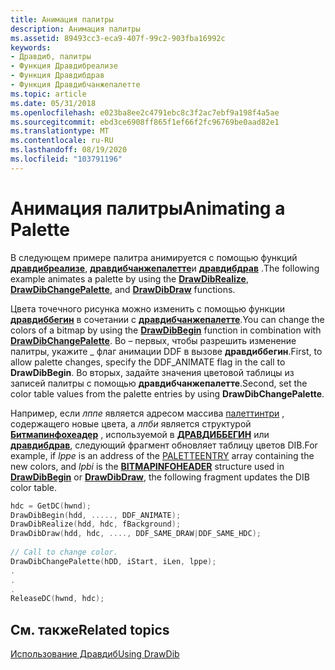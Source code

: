 ```yaml
---
title: Анимация палитры
description: Анимация палитры
ms.assetid: 89493cc3-eca9-407f-99c2-903fba16992c
keywords:
- Дравдиб, палитры
- Функция Дравдибреализе
- Функция Дравдибдрав
- Функция Дравдибчанжепалетте
ms.topic: article
ms.date: 05/31/2018
ms.openlocfilehash: e023ba8ee2c4791ebc8c3f2ac7ebf9a198f4a5ae
ms.sourcegitcommit: ebd3ce6908ff865f1ef66f2fc96769be0aad82e1
ms.translationtype: MT
ms.contentlocale: ru-RU
ms.lasthandoff: 08/19/2020
ms.locfileid: "103791196"
---
```

# <a name="animating-a-palette"></a><span data-ttu-id="503bc-107">Анимация палитры</span><span class="sxs-lookup"><span data-stu-id="503bc-107">Animating a Palette</span></span>

<span data-ttu-id="503bc-108">В следующем примере палитра анимируется с помощью функций [**дравдибреализе**](/windows/desktop/api/Vfw/nf-vfw-drawdibrealize), [**дравдибчанжепалетте**](/windows/desktop/api/Vfw/nf-vfw-drawdibchangepalette)и [**дравдибдрав**](/windows/desktop/api/Vfw/nf-vfw-drawdibdraw) .</span><span class="sxs-lookup"><span data-stu-id="503bc-108">The following example animates a palette by using the [**DrawDibRealize**](/windows/desktop/api/Vfw/nf-vfw-drawdibrealize), [**DrawDibChangePalette**](/windows/desktop/api/Vfw/nf-vfw-drawdibchangepalette), and [**DrawDibDraw**](/windows/desktop/api/Vfw/nf-vfw-drawdibdraw) functions.</span></span>

<span data-ttu-id="503bc-109">Цвета точечного рисунка можно изменить с помощью функции [**дравдиббегин**](/windows/desktop/api/Vfw/nf-vfw-drawdibbegin) в сочетании с [**дравдибчанжепалетте**](/windows/desktop/api/Vfw/nf-vfw-drawdibchangepalette).</span><span class="sxs-lookup"><span data-stu-id="503bc-109">You can change the colors of a bitmap by using the [**DrawDibBegin**](/windows/desktop/api/Vfw/nf-vfw-drawdibbegin) function in combination with [**DrawDibChangePalette**](/windows/desktop/api/Vfw/nf-vfw-drawdibchangepalette).</span></span> <span data-ttu-id="503bc-110">Во – первых, чтобы разрешить изменение палитры, укажите \_ флаг анимации DDF в вызове **дравдиббегин**.</span><span class="sxs-lookup"><span data-stu-id="503bc-110">First, to allow palette changes, specify the DDF\_ANIMATE flag in the call to **DrawDibBegin**.</span></span> <span data-ttu-id="503bc-111">Во вторых, задайте значения цветовой таблицы из записей палитры с помощью **дравдибчанжепалетте**.</span><span class="sxs-lookup"><span data-stu-id="503bc-111">Second, set the color table values from the palette entries by using **DrawDibChangePalette**.</span></span>

<span data-ttu-id="503bc-112">Например, если *лппе* является адресом массива [палеттинтри](/previous-versions//ms532623(v=vs.85)) , содержащего новые цвета, а *лпби* является структурой [**Битмапинфохеадер**](/windows/win32/api/wingdi/ns-wingdi-bitmapinfoheader) , используемой в [**ДРАВДИББЕГИН**](/windows/desktop/api/Vfw/nf-vfw-drawdibbegin) или [**дравдибдрав**](/windows/desktop/api/Vfw/nf-vfw-drawdibdraw), следующий фрагмент обновляет таблицу цветов DIB.</span><span class="sxs-lookup"><span data-stu-id="503bc-112">For example, if *lppe* is an address of the [PALETTEENTRY](/previous-versions//ms532623(v=vs.85)) array containing the new colors, and *lpbi* is the [**BITMAPINFOHEADER**](/windows/win32/api/wingdi/ns-wingdi-bitmapinfoheader) structure used in [**DrawDibBegin**](/windows/desktop/api/Vfw/nf-vfw-drawdibbegin) or [**DrawDibDraw**](/windows/desktop/api/Vfw/nf-vfw-drawdibdraw), the following fragment updates the DIB color table.</span></span>


```C++
hdc = GetDC(hwnd); 
DrawDibBegin(hdd, ....., DDF_ANIMATE); 
DrawDibRealize(hdd, hdc, fBackground); 
DrawDibDraw(hdd, hdc, ...., DDF_SAME_DRAW|DDF_SAME_HDC); 
 
// Call to change color. 
DrawDibChangePalette(hDD, iStart, iLen, lppe); 
. 
. 
. 
ReleaseDC(hwnd, hdc); 

```



## <a name="related-topics"></a><span data-ttu-id="503bc-113">См. также</span><span class="sxs-lookup"><span data-stu-id="503bc-113">Related topics</span></span>

<dl> <dt>

[<span data-ttu-id="503bc-114">Использование Дравдиб</span><span class="sxs-lookup"><span data-stu-id="503bc-114">Using DrawDib</span></span>](using-drawdib.md)
</dt> </dl>

 

 